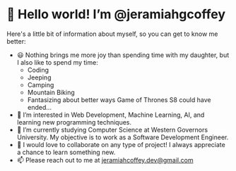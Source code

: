 # 👋 Hello world! I’m @jeramiahgcoffey

Here's a little bit of information about myself, so you can get to know me better:

- 😃 Nothing brings me more joy than spending time with my daughter, but I also like to spend my time:
    - Coding
    - Jeeping
    - Camping
    - Mountain Biking
    - Fantasizing about better ways Game of Thrones S8 could have ended...
- 👀 I’m interested in Web Development, Machine Learning, AI, and learning new programming techniques.
- 🌱 I’m currently studying Computer Science at Western Governors University. My objective is to work as a Software Development Engineer.
- 💞️ I would love to collaborate on any type of project! I always appreciate a chance to learn something new.
- 📫 Please reach out to me at jeramiahcoffey.dev@gmail.com

<!---
jeramiahgcoffey/jeramiahgcoffey is a ✨ special ✨ repository because its `README.md` (this file) appears on your GitHub profile.
You can click the Preview link to take a look at your changes.
--->
